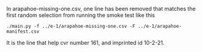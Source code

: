 In arapahoe-missing-one.csv, one line has been removed that matches the first
random selection from running the smoke test like this

    ./main.py -f ../e-1/arapahoe-missing-one.csv -F ../e-1/arapahoe-manifest.csv
    
It is the line that help cvr number 161, and imprinted id 10-2-21.
